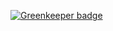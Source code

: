 

[![Greenkeeper badge](https://badges.greenkeeper.io/tiaanduplessis/react-jam-icons.svg)](https://greenkeeper.io/)